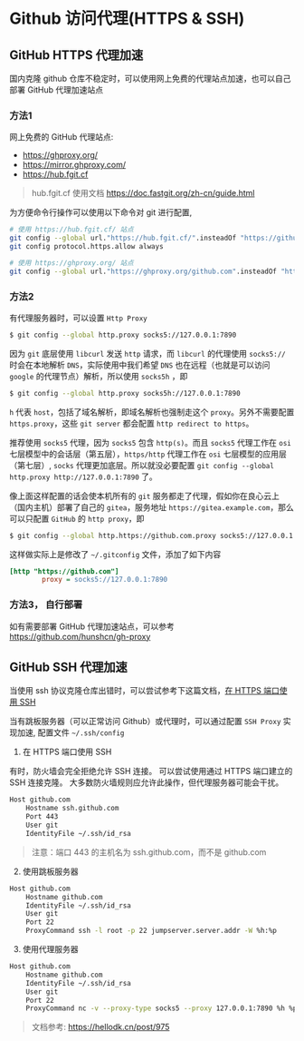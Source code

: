 # Github 访问代理(HTTPS & SSH)


## GitHub HTTPS 代理加速

国内克隆 github 仓库不稳定时，可以使用网上免费的代理站点加速，也可以自己部署 GitHub 代理加速站点

### 方法1

网上免费的 GitHub 代理站点: 
- https://ghproxy.org/
- https://mirror.ghproxy.com/
- https://hub.fgit.cf

> hub.fgit.cf 使用文档 https://doc.fastgit.org/zh-cn/guide.html

为方便命令行操作可以使用以下命令对 git 进行配置, 

```bash
# 使用 https://hub.fgit.cf/ 站点
git config --global url."https://hub.fgit.cf/".insteadOf "https://github.com/"
git config protocol.https.allow always

# 使用 https://ghproxy.org/ 站点
git config --global url."https://ghproxy.org/github.com".insteadOf "https://github.com"
```

### 方法2

有代理服务器时，可以设置 `Http Proxy`

```bash
$ git config --global http.proxy socks5://127.0.0.1:7890
```

因为 `git` 底层使用 `libcurl` 发送 `http` 请求，而 `libcurl` 的代理使用 `socks5://` 时会在本地解析 `DNS`，实际使用中我们希望 `DNS` 也在远程（也就是可以访问 `google` 的代理节点）解析，所以使用 `socks5h` ，即

```bash
$ git config --global http.proxy socks5h://127.0.0.1:7890
```

`h` 代表 `host`，包括了域名解析，即域名解析也强制走这个 `proxy`。另外不需要配置 `https.proxy`，这些 `git server` 都会配置 `http redirect to https`。

推荐使用 `socks5` 代理，因为 `socks5` 包含 `http(s)`。而且 `socks5` 代理工作在 `osi` 七层模型中的会话层（第五层），`https/http` 代理工作在 `osi` 七层模型的应用层（第七层）, `socks` 代理更加底层。所以就没必要配置 `git config --global http.proxy http://127.0.0.1:7890` 了。


像上面这样配置的话会使本机所有的 `git` 服务都走了代理，假如你在良心云上（国内主机）部署了自己的 `gitea`，服务地址 `https://gitea.example.com`，那么可以只配置 `GitHub` 的 `http proxy`，即

```bash
$ git config --global http.https://github.com.proxy socks5://127.0.0.1:7890
```

这样做实际上是修改了 `~/.gitconfig` 文件，添加了如下内容

```ini
[http "https://github.com"]
        proxy = socks5://127.0.0.1:7890
```

### 方法3， 自行部署

如有需要部署 GitHub 代理加速站点，可以参考 https://github.com/hunshcn/gh-proxy 

## GitHub SSH 代理加速

当使用 ssh 协议克隆仓库出错时，可以尝试参考下这篇文档，[在 HTTPS 端口使用 SSH](https://docs.github.com/zh/authentication/troubleshooting-ssh/using-ssh-over-the-https-port)

当有跳板服务器（可以正常访问 Github）或代理时，可以通过配置 `SSH Proxy` 实现加速, 配置文件 `~/.ssh/config`

1. 在 HTTPS 端口使用 SSH

有时，防火墙会完全拒绝允许 SSH 连接。 可以尝试使用通过 HTTPS 端口建立的 SSH 连接克隆。 大多数防火墙规则应允许此操作，但代理服务器可能会干扰。

```bash
Host github.com
    Hostname ssh.github.com
    Port 443
    User git
    IdentityFile ~/.ssh/id_rsa
```

> 注意：端口 443 的主机名为 ssh.github.com，而不是 github.com

2. 使用跳板服务器

```bash
Host github.com
    Hostname github.com
    IdentityFile ~/.ssh/id_rsa
    User git
    Port 22
    ProxyCommand ssh -l root -p 22 jumpserver.server.addr -W %h:%p
```

3. 使用代理服务器

```bash
Host github.com
    Hostname github.com
    IdentityFile ~/.ssh/id_rsa
    User git
    Port 22
    ProxyCommand nc -v --proxy-type socks5 --proxy 127.0.0.1:7890 %h %p
```

> 文档参考: https://hellodk.cn/post/975

